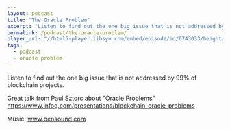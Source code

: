 ```yaml
---
layout: podcast
title: "The Oracle Problem"
excerpt: "Listen to find out the one big issue that is not addressed by 99% of blockchain projects."
permalink: /podcast/the-oracle-problem/
player_url: "//html5-player.libsyn.com/embed/episode/id/6743033/height/90/theme/custom/autoplay/no/autonext/no/thumbnail/yes/preload/no/no_addthis/no/direction/backward/render-playlist/no/custom-color/87A93A/"
tags:
  - podcast
  - oracle problem
---
```


Listen to find out the one big issue that is not addressed by 99% of blockchain projects.

Great talk from Paul Sztorc about "Oracle Problems" https://www.infoq.com/presentations/blockchain-oracle-problems

Music: www.bensound.com